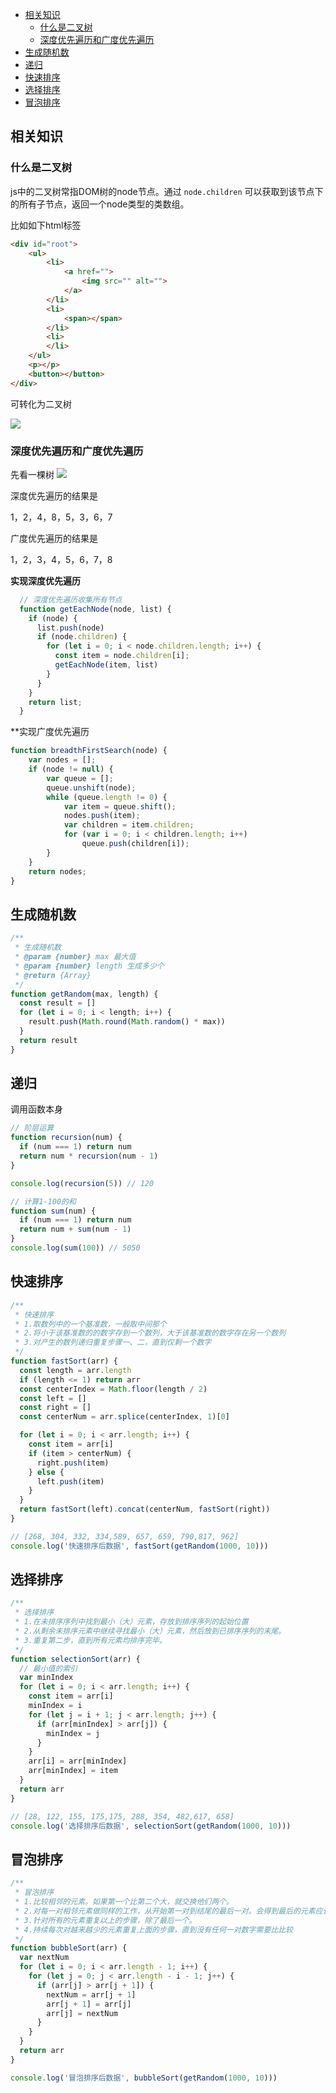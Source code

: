 - [相关知识](#相关知识)
  - [什么是二叉树](#什么是二叉树)
  - [深度优先遍历和广度优先遍历](#深度优先遍历和广度优先遍历)
- [生成随机数](#生成随机数)
- [递归](#递归)
- [快速排序](#快速排序)
- [选择排序](#选择排序)
- [冒泡排序](#冒泡排序)

## 相关知识

### 什么是二叉树
js中的二叉树常指DOM树的node节点。通过 `node.children` 可以获取到该节点下的所有子节点，返回一个node类型的类数组。

比如如下html标签

```html
<div id="root">
    <ul>
        <li>
            <a href="">
                <img src="" alt="">
            </a>
        </li>
        <li>
            <span></span>
        </li>
        <li>
        </li>
    </ul>
    <p></p>
    <button></button>
</div>
```

可转化为二叉树

![](images/二叉树.png)

### 深度优先遍历和广度优先遍历

先看一棵树
![](./images/深度优先遍历和广度优先遍历.jpg)

深度优先遍历的结果是

1，2，4，8，5，3，6，7

广度优先遍历的结果是

1，2，3，4，5，6，7，8

**实现深度优先遍历**

```javascript
  // 深度优先遍历收集所有节点
  function getEachNode(node, list) {
    if (node) {
      list.push(node)
      if (node.children) {
        for (let i = 0; i < node.children.length; i++) {
          const item = node.children[i];
          getEachNode(item, list)
        }
      }
    }
    return list;
  }
```

**实现广度优先遍历
```javascript
function breadthFirstSearch(node) {  
    var nodes = [];  
    if (node != null) {  
        var queue = [];  
        queue.unshift(node);  
        while (queue.length != 0) {  
            var item = queue.shift();  
            nodes.push(item);  
            var children = item.children;  
            for (var i = 0; i < children.length; i++)  
                queue.push(children[i]);  
        }  
    }  
    return nodes;  
}
```

## 生成随机数

```javascript
/**
 * 生成随机数
 * @param {number} max 最大值
 * @param {number} length 生成多少个
 * @return {Array}
 */
function getRandom(max, length) {
  const result = []
  for (let i = 0; i < length; i++) {
    result.push(Math.round(Math.random() * max))
  }
  return result
}
```

## 递归
调用函数本身
```javascript
// 阶层运算
function recursion(num) {
  if (num === 1) return num
  return num * recursion(num - 1)
}

console.log(recursion(5)) // 120

// 计算1-100的和
function sum(num) {
  if (num === 1) return num
  return num + sum(num - 1)
}
console.log(sum(100)) // 5050
```

## 快速排序
```javascript
/**
 * 快速排序
 * 1.取数列中的一个基准数，一般取中间那个
 * 2.将小于该基准数的的数字存到一个数列，大于该基准数的数字存在另一个数列
 * 3.对产生的数列递归重复步骤一、二，直到仅剩一个数字
 */
function fastSort(arr) {
  const length = arr.length
  if (length <= 1) return arr
  const centerIndex = Math.floor(length / 2)
  const left = []
  const right = []
  const centerNum = arr.splice(centerIndex, 1)[0]

  for (let i = 0; i < arr.length; i++) {
    const item = arr[i]
    if (item > centerNum) {
      right.push(item)
    } else {
      left.push(item)
    }
  }
  return fastSort(left).concat(centerNum, fastSort(right))
}

// [268, 304, 332, 334,589, 657, 659, 790,817, 962]
console.log('快速排序后数据', fastSort(getRandom(1000, 10)))
```

## 选择排序
```javascript
/**
 * 选择排序
 * 1.在未排序序列中找到最小（大）元素，存放到排序序列的起始位置
 * 2.从剩余未排序元素中继续寻找最小（大）元素，然后放到已排序序列的末尾。
 * 3.重复第二步，直到所有元素均排序完毕。
 */
function selectionSort(arr) {
  // 最小值的索引
  var minIndex
  for (let i = 0; i < arr.length; i++) {
    const item = arr[i]
    minIndex = i
    for (let j = i + 1; j < arr.length; j++) {
      if (arr[minIndex] > arr[j]) {
        minIndex = j
      }
    }
    arr[i] = arr[minIndex]
    arr[minIndex] = item
  }
  return arr
}

// [28, 122, 155, 175,175, 288, 354, 482,617, 658]
console.log('选择排序后数据', selectionSort(getRandom(1000, 10)))
```

## 冒泡排序

```javascript
/**
 * 冒泡排序
 * 1.比较相邻的元素。如果第一个比第二个大，就交换他们两个。
 * 2.对每一对相邻元素做同样的工作，从开始第一对到结尾的最后一对。会得到最后的元素应该会是最大的数。
 * 3.针对所有的元素重复以上的步骤，除了最后一个。
 * 4.持续每次对越来越少的元素重复上面的步骤，直到没有任何一对数字需要比比较
 */
function bubbleSort(arr) {
  var nextNum
  for (let i = 0; i < arr.length - 1; i++) {
    for (let j = 0; j < arr.length - i - 1; j++) {
      if (arr[j] > arr[j + 1]) {
        nextNum = arr[j + 1]
        arr[j + 1] = arr[j]
        arr[j] = nextNum
      }
    }
  }
  return arr
}

console.log('冒泡排序后数据', bubbleSort(getRandom(1000, 10)))
```